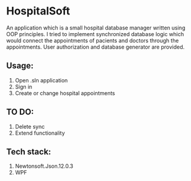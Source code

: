 HospitalSoft
=============
An application which is a small hospital database manager written using OOP principles. I tried to implement synchronized database logic which would connect the appointments of pacients and doctors through the appointments. User authorization and database generator are provided.

**Usage:**
-------
1. Open .sln application
2. Sign in
3. Create or change hospital appointments

**TO DO:**
-------
1. Delete sync
2. Extend functionality

**Tech stack:**
-------
1. Newtonsoft.Json.12.0.3
2. WPF
